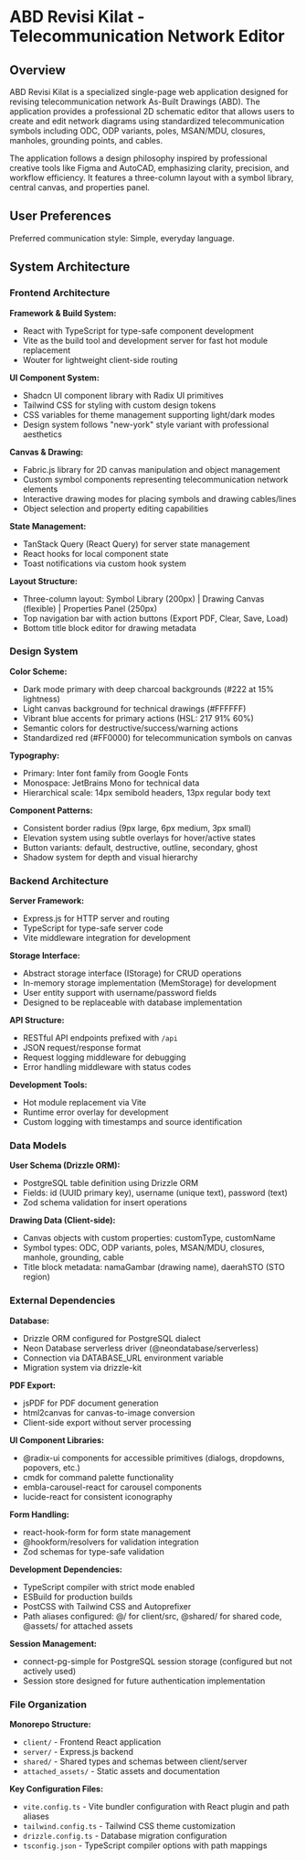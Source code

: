 # ABD Revisi Kilat - Telecommunication Network Editor

## Overview

ABD Revisi Kilat is a specialized single-page web application designed for revising telecommunication network As-Built Drawings (ABD). The application provides a professional 2D schematic editor that allows users to create and edit network diagrams using standardized telecommunication symbols including ODC, ODP variants, poles, MSAN/MDU, closures, manholes, grounding points, and cables.

The application follows a design philosophy inspired by professional creative tools like Figma and AutoCAD, emphasizing clarity, precision, and workflow efficiency. It features a three-column layout with a symbol library, central canvas, and properties panel.

## User Preferences

Preferred communication style: Simple, everyday language.

## System Architecture

### Frontend Architecture

**Framework & Build System:**
- React with TypeScript for type-safe component development
- Vite as the build tool and development server for fast hot module replacement
- Wouter for lightweight client-side routing

**UI Component System:**
- Shadcn UI component library with Radix UI primitives
- Tailwind CSS for styling with custom design tokens
- CSS variables for theme management supporting light/dark modes
- Design system follows "new-york" style variant with professional aesthetics

**Canvas & Drawing:**
- Fabric.js library for 2D canvas manipulation and object management
- Custom symbol components representing telecommunication network elements
- Interactive drawing modes for placing symbols and drawing cables/lines
- Object selection and property editing capabilities

**State Management:**
- TanStack Query (React Query) for server state management
- React hooks for local component state
- Toast notifications via custom hook system

**Layout Structure:**
- Three-column layout: Symbol Library (200px) | Drawing Canvas (flexible) | Properties Panel (250px)
- Top navigation bar with action buttons (Export PDF, Clear, Save, Load)
- Bottom title block editor for drawing metadata

### Design System

**Color Scheme:**
- Dark mode primary with deep charcoal backgrounds (#222 at 15% lightness)
- Light canvas background for technical drawings (#FFFFFF)
- Vibrant blue accents for primary actions (HSL: 217 91% 60%)
- Semantic colors for destructive/success/warning actions
- Standardized red (#FF0000) for telecommunication symbols on canvas

**Typography:**
- Primary: Inter font family from Google Fonts
- Monospace: JetBrains Mono for technical data
- Hierarchical scale: 14px semibold headers, 13px regular body text

**Component Patterns:**
- Consistent border radius (9px large, 6px medium, 3px small)
- Elevation system using subtle overlays for hover/active states
- Button variants: default, destructive, outline, secondary, ghost
- Shadow system for depth and visual hierarchy

### Backend Architecture

**Server Framework:**
- Express.js for HTTP server and routing
- TypeScript for type-safe server code
- Vite middleware integration for development

**Storage Interface:**
- Abstract storage interface (IStorage) for CRUD operations
- In-memory storage implementation (MemStorage) for development
- User entity support with username/password fields
- Designed to be replaceable with database implementation

**API Structure:**
- RESTful API endpoints prefixed with `/api`
- JSON request/response format
- Request logging middleware for debugging
- Error handling middleware with status codes

**Development Tools:**
- Hot module replacement via Vite
- Runtime error overlay for development
- Custom logging with timestamps and source identification

### Data Models

**User Schema (Drizzle ORM):**
- PostgreSQL table definition using Drizzle ORM
- Fields: id (UUID primary key), username (unique text), password (text)
- Zod schema validation for insert operations

**Drawing Data (Client-side):**
- Canvas objects with custom properties: customType, customName
- Symbol types: ODC, ODP variants, poles, MSAN/MDU, closures, manhole, grounding, cable
- Title block metadata: namaGambar (drawing name), daerahSTO (STO region)

### External Dependencies

**Database:**
- Drizzle ORM configured for PostgreSQL dialect
- Neon Database serverless driver (@neondatabase/serverless)
- Connection via DATABASE_URL environment variable
- Migration system via drizzle-kit

**PDF Export:**
- jsPDF for PDF document generation
- html2canvas for canvas-to-image conversion
- Client-side export without server processing

**UI Component Libraries:**
- @radix-ui components for accessible primitives (dialogs, dropdowns, popovers, etc.)
- cmdk for command palette functionality
- embla-carousel-react for carousel components
- lucide-react for consistent iconography

**Form Handling:**
- react-hook-form for form state management
- @hookform/resolvers for validation integration
- Zod schemas for type-safe validation

**Development Dependencies:**
- TypeScript compiler with strict mode enabled
- ESBuild for production builds
- PostCSS with Tailwind CSS and Autoprefixer
- Path aliases configured: @/ for client/src, @shared/ for shared code, @assets/ for attached assets

**Session Management:**
- connect-pg-simple for PostgreSQL session storage (configured but not actively used)
- Session store designed for future authentication implementation

### File Organization

**Monorepo Structure:**
- `client/` - Frontend React application
- `server/` - Express.js backend
- `shared/` - Shared types and schemas between client/server
- `attached_assets/` - Static assets and documentation

**Key Configuration Files:**
- `vite.config.ts` - Vite bundler configuration with React plugin and path aliases
- `tailwind.config.ts` - Tailwind CSS theme customization
- `drizzle.config.ts` - Database migration configuration
- `tsconfig.json` - TypeScript compiler options with path mappings